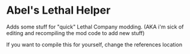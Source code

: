 # Abel's Lethal Helper

Adds some stuff for "quick" Lethal Company modding.
(AKA i'm sick of editing and recompiling the mod code to add new stuff)

If you want to compile this for yourself, change the references location